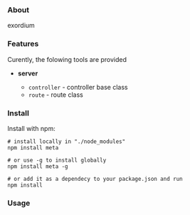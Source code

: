 ### About

exordium

### Features

Curently, the folowing tools are provided

* **server**

  - `controller` - controller base class
  - `route` - route class


### Install

Install with npm:

```shell
# install locally in "./node_modules"
npm install meta

# or use -g to install globally
npm install meta -g

# or add it as a dependecy to your package.json and run
npm install
```


### Usage

